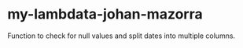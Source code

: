 # my-lambdata-johan-mazorra


Function to check for null values and split dates into multiple columns.